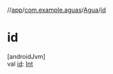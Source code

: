 //[app](../../../index.md)/[com.example.aguas](../index.md)/[Agua](index.md)/[id](id.md)

# id

[androidJvm]\
val [id](id.md): [Int](https://kotlinlang.org/api/latest/jvm/stdlib/kotlin/-int/index.html)
